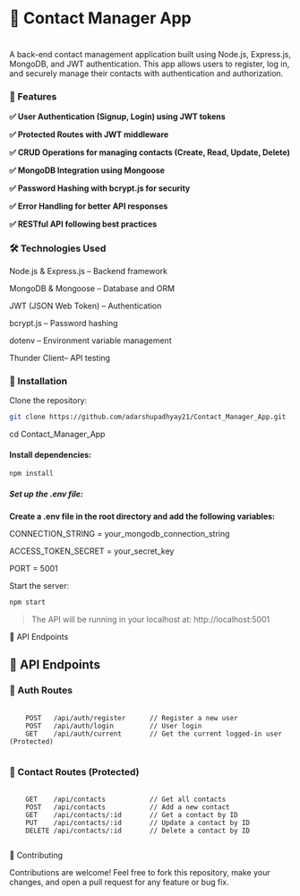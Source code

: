 <h1>📇 Contact Manager App<h1></h1>

A back-end contact management application built using Node.js, Express.js, MongoDB, and JWT authentication. 
This app allows users to register, log in, and securely manage their contacts with authentication and authorization.

<h3>🚀 Features</h3>
<b>
  
✅ User Authentication (Signup, Login) using JWT tokens

✅ Protected Routes with JWT middleware

✅ CRUD Operations for managing contacts (Create, Read, Update, Delete)

✅ MongoDB Integration using Mongoose

✅ Password Hashing with bcrypt.js for security

✅ Error Handling for better API responses

✅ RESTful API following best practices</b>

<h3>🛠 Technologies Used</h3>

Node.js & Express.js – Backend framework

MongoDB & Mongoose – Database and ORM

JWT (JSON Web Token) – Authentication

bcrypt.js – Password hashing

dotenv – Environment variable management

Thunder Client– API testing

<h3>📌 Installation</h3>

Clone the repository:

```bash
git clone https://github.com/adarshupadhyay21/Contact_Manager_App.git
```
cd Contact_Manager_App


<h4>Install dependencies:</h4>

```bash
npm install
```

<h5>Set up the .env file:</h5>

<b>Create a .env file in the root directory and add the following variables:</b>

CONNECTION_STRING = your_mongodb_connection_string

ACCESS_TOKEN_SECRET = your_secret_key

PORT = 5001


Start the server:

```bash
npm start
```

>The API will be running in your localhost at: http://localhost:5001

📡 API Endpoints

<h2>📡 API Endpoints</h2>

<h3>🔹 Auth Routes</h3>
<pre>
  <code>
    POST   /api/auth/register      // Register a new user
    POST   /api/auth/login         // User login
    GET    /api/auth/current       // Get the current logged-in user (Protected)
  </code>
</pre>

<h3>🔹 Contact Routes (Protected)</h3>
<pre>
  <code>
    GET    /api/contacts           // Get all contacts
    POST   /api/contacts           // Add a new contact
    GET    /api/contacts/:id       // Get a contact by ID
    PUT    /api/contacts/:id       // Update a contact by ID
    DELETE /api/contacts/:id       // Delete a contact by ID
  </code>
</pre>



🤝 Contributing

Contributions are welcome! Feel free to fork this repository, make your changes, and open a pull request for any feature or bug fix.
